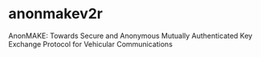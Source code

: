# anonmakev2r
AnonMAKE: Towards Secure and Anonymous Mutually Authenticated Key Exchange Protocol for Vehicular Communications
